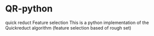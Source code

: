 # QR-python
quick reduct Feature selection 
This is a python implementation of the Quickreduct algorithm (feature selection based of rough set)
